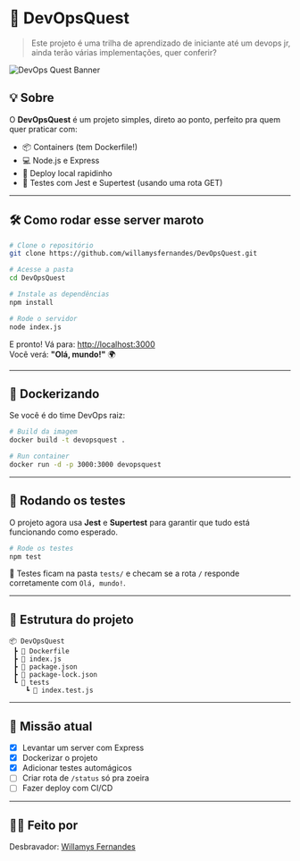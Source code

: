 # 🚀 DevOpsQuest

> Este projeto é uma trilha de aprendizado de iniciante até um devops jr, ainda terão várias implementações, quer conferir?

![DevOps Quest Banner](https://media.giphy.com/media/xTiIzJSKB4l7xTouE8/giphy.gif)

## 💡 Sobre

O **DevOpsQuest** é um projeto simples, direto ao ponto, perfeito pra quem quer praticar com:

- 📦 Containers (tem Dockerfile!)
- 💻 Node.js e Express
- 🚀 Deploy local rapidinho
- 🧪 Testes com Jest e Supertest (usando uma rota GET)

---  

## 🛠️ Como rodar esse server maroto

```bash
# Clone o repositório
git clone https://github.com/willamysfernandes/DevOpsQuest.git

# Acesse a pasta
cd DevOpsQuest

# Instale as dependências
npm install

# Rode o servidor
node index.js
```

E pronto! Vá para: [http://localhost:3000](http://localhost:3000)  
Você verá: **"Olá, mundo!"** 🌍

---

## 🐳 Dockerizando

Se você é do time DevOps raiz:

```bash
# Build da imagem
docker build -t devopsquest .

# Run container
docker run -d -p 3000:3000 devopsquest
```

---

## 🧪 Rodando os testes

O projeto agora usa **Jest** e **Supertest** para garantir que tudo está funcionando como esperado.

```bash
# Rode os testes
npm test
```

📁 Testes ficam na pasta `tests/` e checam se a rota `/` responde corretamente com `Olá, mundo!`.

---

## 📁 Estrutura do projeto

```
📦 DevOpsQuest
 ┣ 📄 Dockerfile
 ┣ 📄 index.js
 ┣ 📄 package.json
 ┣ 📄 package-lock.json
 ┗ 📂 tests
    ┗ 📄 index.test.js
```

---

## 🧙 Missão atual

- [x] Levantar um server com Express
- [x] Dockerizar o projeto
- [x] Adicionar testes automágicos
- [ ] Criar rota de `/status` só pra zoeira
- [ ] Fazer deploy com CI/CD

---

## 🧙‍♂️ Feito por

Desbravador: [Willamys Fernandes](https://github.com/willamysfernandes)


